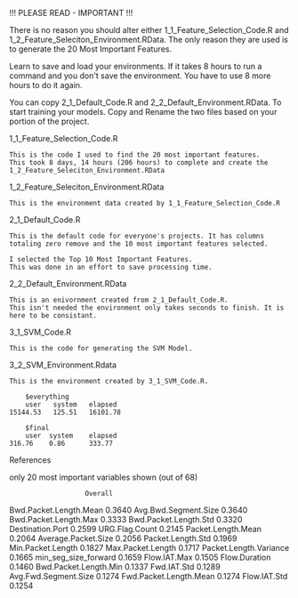 !!! PLEASE READ - IMPORTANT !!!

There is no reason you should alter either 1_1_Feature_Selection_Code.R and 1_2_Feature_Seleciton_Environment.RData.
The only reason they are used is to generate the 20 Most Important Features.

Learn to save and load your environments. If it takes 8 hours to run a command and you don't save the environment.
You have to use 8 more hours to do it again.

You can copy 2_1_Default_Code.R and 2_2_Default_Environment.RData. To start training your models.
Copy and Rename the two files based on your portion of the project.

1_1_Feature_Selection_Code.R

    This is the code I used to find the 20 most important features.
    This took 8 days, 14 hours (206 hours) to complete and create the 1_2_Feature_Seleciton_Environment.RData

1_2_Feature_Seleciton_Environment.RData

    This is the environment data created by 1_1_Feature_Selection_Code.R

2_1_Default_Code.R

    This is the default code for everyone's projects. It has columns totaling zero remove and the 10 most important features selected.

    I selected the Top 10 Most Important Features.
    This was done in an effort to save processing time.

2_2_Default_Environment.RData

    This is an enivornment created from 2_1_Default_Code.R.
    This isn't needed the environment only takes seconds to finish. It is here to be consistant.

3_1_SVM_Code.R

    This is the code for generating the SVM Model.

3_2_SVM_Environment.Rdata

    This is the environment created by 3_1_SVM_Code.R.
    
        $everything
        user   system   elapsed 
    15144.53   125.51   16101.78 

        $final
        user  system    elapsed 
    316.76    0.86      333.77











References

only 20 most important variables shown (out of 68)

                       Overall
Bwd.Packet.Length.Mean  0.3640
Avg.Bwd.Segment.Size    0.3640
Bwd.Packet.Length.Max   0.3333
Bwd.Packet.Length.Std   0.3320
Destination.Port        0.2599
URG.Flag.Count          0.2145
Packet.Length.Mean      0.2064
Average.Packet.Size     0.2056
Packet.Length.Std       0.1969
Min.Packet.Length       0.1827
Max.Packet.Length       0.1717
Packet.Length.Variance  0.1665
min_seg_size_forward    0.1659
Flow.IAT.Max            0.1505
Flow.Duration           0.1460
Bwd.Packet.Length.Min   0.1337
Fwd.IAT.Std             0.1289
Avg.Fwd.Segment.Size    0.1274
Fwd.Packet.Length.Mean  0.1274
Flow.IAT.Std            0.1254


